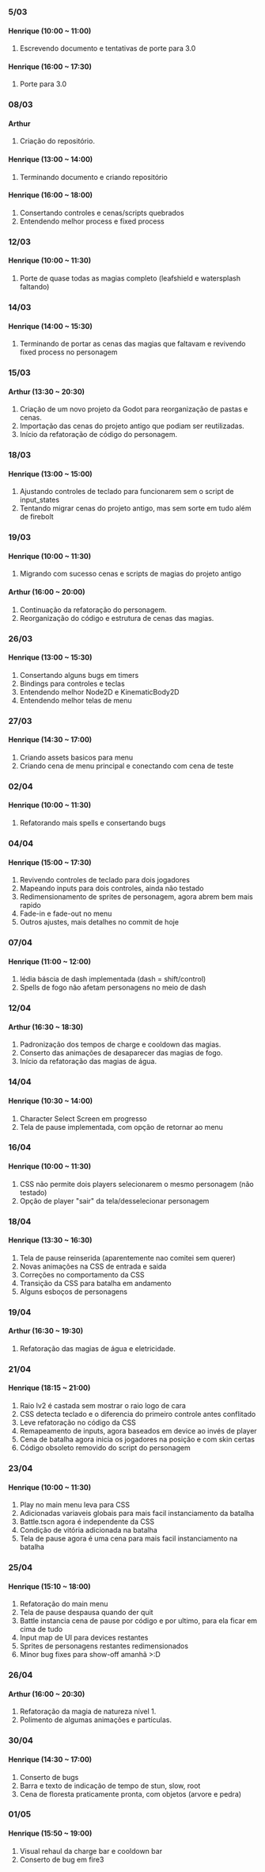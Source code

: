 ### 5/03

#### Henrique (10:00 ~ 11:00)
 1. Escrevendo documento e tentativas de porte para 3.0

#### Henrique (16:00 ~ 17:30)
 1. Porte para 3.0

### 08/03

#### Arthur
 1. Criação do repositório.

#### Henrique (13:00 ~ 14:00)
 1. Terminando documento e criando repositório

#### Henrique (16:00 ~ 18:00)
 1. Consertando controles e cenas/scripts quebrados
 2. Entendendo melhor process e fixed process

### 12/03

#### Henrique (10:00 ~ 11:30)
 1. Porte de quase todas as magias completo (leafshield e watersplash faltando)

### 14/03

#### Henrique (14:00 ~ 15:30)
 1. Terminando de portar as cenas das magias que faltavam e revivendo fixed process no personagem

### 15/03

#### Arthur (13:30 ~ 20:30)
 1. Criação de um novo projeto da Godot para reorganização de pastas e cenas.
 2. Importação das cenas do projeto antigo que podiam ser reutilizadas.
 3. Início da refatoração de código do personagem.

### 18/03

#### Henrique (13:00 ~ 15:00)
 1. Ajustando controles de teclado para funcionarem sem o script de input_states
 2. Tentando migrar cenas do projeto antigo, mas sem sorte em tudo além de firebolt

### 19/03

#### Henrique (10:00 ~ 11:30)
 1. Migrando com sucesso cenas e scripts de magias do projeto antigo

#### Arthur (16:00 ~ 20:00)
 1. Continuação da refatoração do personagem.
 2. Reorganização do código e estrutura de cenas das magias.

### 26/03

#### Henrique (13:00 ~ 15:30)
 1. Consertando alguns bugs em timers
 2. Bindings para controles e teclas
 3. Entendendo melhor Node2D e KinematicBody2D
 4. Entendendo melhor telas de menu

### 27/03

#### Henrique (14:30 ~ 17:00)
 1. Criando assets basicos para menu
 2. Criando cena de menu principal e conectando com cena de teste

### 02/04

#### Henrique (10:00 ~ 11:30)
 1. Refatorando mais spells e consertando bugs

### 04/04

#### Henrique (15:00 ~ 17:30)
 1. Revivendo controles de teclado para dois jogadores
 2. Mapeando inputs para dois controles, ainda não testado
 3. Redimensionamento de sprites de personagem, agora abrem bem mais rapido
 4. Fade-in e fade-out no menu
 5. Outros ajustes, mais detalhes no commit de hoje

### 07/04

#### Henrique (11:00 ~ 12:00)
 1. Iédia báscia de dash implementada (dash = shift/control)
 2. Spells de fogo não afetam personagens no meio de dash

### 12/04

#### Arthur (16:30 ~ 18:30)
 1. Padronização dos tempos de charge e cooldown das magias.
 2. Conserto das animações de desaparecer das magias de fogo.
 3. Início da refatoração das magias de água.

### 14/04

#### Henrique (10:30 ~ 14:00)
 1. Character Select Screen em progresso
 2. Tela de pause implementada, com opção de retornar ao menu

### 16/04

#### Henrique (10:00 ~ 11:30)
 1. CSS não permite dois players selecionarem o mesmo personagem (não testado)
 2. Opção de player "sair" da tela/desselecionar personagem

### 18/04

#### Henrique (13:30 ~ 16:30)
 1. Tela de pause reinserida (aparentemente nao comitei sem querer)
 2. Novas animações na CSS de entrada e saida
 3. Correções no comportamento da CSS
 4. Transição da CSS para batalha em andamento
 5. Alguns esboços de personagens

### 19/04

#### Arthur (16:30 ~ 19:30)
 1. Refatoração das magias de água e eletricidade.

### 21/04

#### Henrique (18:15 ~ 21:00)
 1. Raio lv2 é castada sem mostrar o raio logo de cara
 2. CSS detecta teclado e o diferencia do primeiro controle antes conflitado
 3. Leve refatoração no código da CSS
 4. Remapeamento de inputs, agora baseados em device ao invés de player
 5. Cena de batalha agora inicia os jogadores na posição e com skin certas
 6. Código obsoleto removido do script do personagem

### 23/04

#### Henrique (10:00 ~ 11:30)
 1. Play no main menu leva para CSS
 2. Adicionadas variaveis globais para mais facil instanciamento da batalha
 3. Battle.tscn agora é independente da CSS
 4. Condição de vitória adicionada na batalha
 5. Tela de pause agora é uma cena para mais facil instanciamento na batalha

### 25/04

#### Henrique (15:10 ~ 18:00)
 1. Refatoração do main menu
 2. Tela de pause despausa quando der quit
 3. Battle instancia cena de pause por código e por ultimo, para ela ficar em cima de tudo
 4. Input map de UI para devices restantes
 5. Sprites de personagens restantes redimensionados
 6. Minor bug fixes para show-off amanhã >:D

### 26/04

#### Arthur (16:00 ~ 20:30)
 1. Refatoração da magia de natureza nível 1.
 2. Polimento de algumas animações e partículas.

### 30/04

#### Henrique (14:30 ~ 17:00)
 1. Conserto de bugs
 2. Barra e texto de indicação de tempo de stun, slow, root
 3. Cena de floresta praticamente pronta, com objetos (arvore e pedra)

### 01/05

#### Henrique (15:50 ~ 19:00)
 1. Visual rehaul da charge bar e cooldown bar
 2. Conserto de bug em fire3
